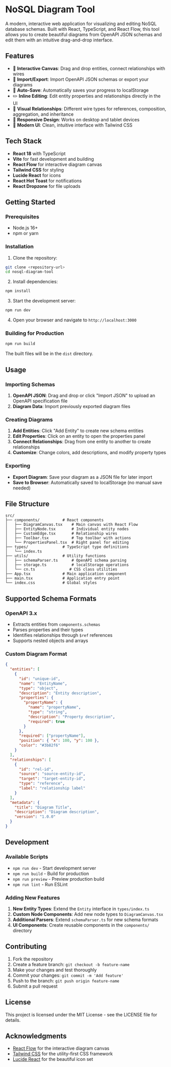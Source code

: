 # NoSQL Diagram Tool

A modern, interactive web application for visualizing and editing NoSQL database schemas. Built with React, TypeScript, and React Flow, this tool allows you to create beautiful diagrams from OpenAPI JSON schemas and edit them with an intuitive drag-and-drop interface.

## Features

- 🎨 **Interactive Canvas**: Drag and drop entities, connect relationships with wires
- 📁 **Import/Export**: Import OpenAPI JSON schemas or export your diagrams
- 💾 **Auto-Save**: Automatically saves your progress to localStorage
- ✏️ **Inline Editing**: Edit entity properties and relationships directly in the UI
- 🎯 **Visual Relationships**: Different wire types for references, composition, aggregation, and inheritance
- 📱 **Responsive Design**: Works on desktop and tablet devices
- 🎨 **Modern UI**: Clean, intuitive interface with Tailwind CSS

## Tech Stack

- **React 18** with TypeScript
- **Vite** for fast development and building
- **React Flow** for interactive diagram canvas
- **Tailwind CSS** for styling
- **Lucide React** for icons
- **React Hot Toast** for notifications
- **React Dropzone** for file uploads

## Getting Started

### Prerequisites

- Node.js 16+ 
- npm or yarn

### Installation

1. Clone the repository:
```bash
git clone <repository-url>
cd nosql-diagram-tool
```

2. Install dependencies:
```bash
npm install
```

3. Start the development server:
```bash
npm run dev
```

4. Open your browser and navigate to `http://localhost:3000`

### Building for Production

```bash
npm run build
```

The built files will be in the `dist` directory.

## Usage

### Importing Schemas

1. **OpenAPI JSON**: Drag and drop or click "Import JSON" to upload an OpenAPI specification file
2. **Diagram Data**: Import previously exported diagram files

### Creating Diagrams

1. **Add Entities**: Click "Add Entity" to create new schema entities
2. **Edit Properties**: Click on an entity to open the properties panel
3. **Connect Relationships**: Drag from one entity to another to create relationships
4. **Customize**: Change colors, add descriptions, and modify property types

### Exporting

- **Export Diagram**: Save your diagram as a JSON file for later import
- **Save to Browser**: Automatically saved to localStorage (no manual save needed)

## File Structure

```
src/
├── components/          # React components
│   ├── DiagramCanvas.tsx    # Main canvas with React Flow
│   ├── EntityNode.tsx       # Individual entity nodes
│   ├── CustomEdge.tsx       # Relationship wires
│   ├── Toolbar.tsx          # Top toolbar with actions
│   └── PropertiesPanel.tsx  # Right panel for editing
├── types/               # TypeScript type definitions
│   └── index.ts
├── utils/               # Utility functions
│   ├── schemaParser.ts      # OpenAPI schema parsing
│   ├── storage.ts           # localStorage operations
│   └── cn.ts               # CSS class utilities
├── App.tsx              # Main application component
├── main.tsx             # Application entry point
└── index.css            # Global styles
```

## Supported Schema Formats

### OpenAPI 3.x
- Extracts entities from `components.schemas`
- Parses properties and their types
- Identifies relationships through `$ref` references
- Supports nested objects and arrays

### Custom Diagram Format
```json
{
  "entities": [
    {
      "id": "unique-id",
      "name": "EntityName",
      "type": "object",
      "description": "Entity description",
      "properties": {
        "propertyName": {
          "name": "propertyName",
          "type": "string",
          "description": "Property description",
          "required": true
        }
      },
      "required": ["propertyName"],
      "position": { "x": 100, "y": 100 },
      "color": "#3b82f6"
    }
  ],
  "relationships": [
    {
      "id": "rel-id",
      "source": "source-entity-id",
      "target": "target-entity-id",
      "type": "reference",
      "label": "relationship label"
    }
  ],
  "metadata": {
    "title": "Diagram Title",
    "description": "Diagram description",
    "version": "1.0.0"
  }
}
```

## Development

### Available Scripts

- `npm run dev` - Start development server
- `npm run build` - Build for production
- `npm run preview` - Preview production build
- `npm run lint` - Run ESLint

### Adding New Features

1. **New Entity Types**: Extend the `Entity` interface in `types/index.ts`
2. **Custom Node Components**: Add new node types to `DiagramCanvas.tsx`
3. **Additional Parsers**: Extend `schemaParser.ts` for new schema formats
4. **UI Components**: Create reusable components in the `components/` directory

## Contributing

1. Fork the repository
2. Create a feature branch: `git checkout -b feature-name`
3. Make your changes and test thoroughly
4. Commit your changes: `git commit -m 'Add feature'`
5. Push to the branch: `git push origin feature-name`
6. Submit a pull request

## License

This project is licensed under the MIT License - see the LICENSE file for details.

## Acknowledgments

- [React Flow](https://reactflow.dev/) for the interactive diagram canvas
- [Tailwind CSS](https://tailwindcss.com/) for the utility-first CSS framework
- [Lucide React](https://lucide.dev/) for the beautiful icon set
